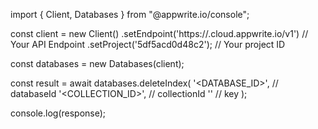 import { Client, Databases } from "@appwrite.io/console";

const client = new Client()
    .setEndpoint('https://<REGION>.cloud.appwrite.io/v1') // Your API Endpoint
    .setProject('5df5acd0d48c2'); // Your project ID

const databases = new Databases(client);

const result = await databases.deleteIndex(
    '<DATABASE_ID>', // databaseId
    '<COLLECTION_ID>', // collectionId
    '' // key
);

console.log(response);
